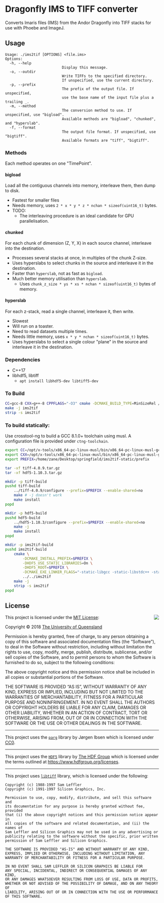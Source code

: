 # Dragonfly IMS to TIFF converter

Converts Imaris files (IMS) from the Andor Dragonfly into TIFF stacks for use with Phoebe and ImageJ.

## Usage
```
Usage: ./ims2tif [OPTIONS] <file.ims>
Options:
  -h, --help
                          Display this message.
  -o, --outdir
                          Write TIFFs to the specified directory.
                          If unspecified, use the current directory.
  -p, --prefix
                          The prefix of the output file. If unspecified,
                          use the base name of the input file plus a trailing _.
  -m, --method
                          The conversion method to use. If unspecified, use "bigload".
                          Available methods are "bigload", "chunked", and "hyperslab".
  -f, --format
                          The output file format. If unspecified, use "bigtiff".
                          Available formats are "tiff", "bigtiff".
```

### Methods

Each method operates on one "TimePoint".

#### bigload

Load all the contiguous channels into memory, interleave them, then dump to disk.

* Fastest for smaller files
* Needs memory, uses `2 * x * y * z * nchan * sizeof(uint16_t)` bytes.
* TODO:
  - The interleaving procedure is an ideal candidate for GPU parallelisation.

#### chunked

For each chunk of dimension (Z, Y, X) in each source channel, interleave into the
destination.

* Processes several stacks at once, in multiples of the chunk Z-size.
* Uses hyperslabs to select chunks in the source and interleave it in the destination.
* Faster than `hyperslab`, not as fast as `bigload`.
* Much better memory utilisation than `hyperslab`.
  - Uses `chunk_z_size * ys * xs * nchan * sizeof(uint16_t)` bytes of memory.

#### hyperslab

For each z-stack, read a single channel, interleave it, then write.

* Slowest
* Will run on a toaster.
* Need to read datasets multiple times.
* Needs little memory, uses `x * y * nchan * sizeof(uint16_t)` bytes.
* Uses hyperslabs to select a single colour "plane" in the source and interleave it in the destination.

### Dependencies

* C++17
* libhdf5, libtiff
  - `apt install libhdf5-dev libtiff5-dev`

### To Build

```bash
CC=gcc-8 CXX=g++-8 CPPFLAGS="-O3" cmake -DCMAKE_BUILD_TYPE=MinSizeRel /path/to/ims2tif
make -j ims2tif
strip -s ims2tif
```

### To build statically:
Use crosstool-ng to build a GCC 8.1.0+ toolchain using musl. A configuration file is provided
under `ctng-toolchain`.

```bash
export CC=/opt/x-tools/x86_64-pc-linux-musl/bin/x86_64-pc-linux-musl-gcc
export CXX=/opt/x-tools/x86_64-pc-linux-musl/bin/x86_64-pc-linux-musl-g++
export PREFIX=/home/zane/Desktop/springfield/ims2tif-static/prefix

tar -xf tiff-4.0.9.tar.gz
tar -xf hdf5-1.10.3.tar.gz

mkdir -p tiff-build
pushd tiff-build
	../tiff-4.0.9/configure --prefix=$PREFIX --enable-shared=no
	make # -j doesn't work
	make install
popd

mkdir -p hdf5-build
pushd hdf5-build
	../hdf5-1.10.3/configure --prefix=$PREFIX --enable-shared=no
	make -j
	make install
popd

mkdir -p ims2tif-build
pushd ims2tif-build
	cmake \
		-DCMAKE_INSTALL_PREFIX=$PREFIX \
		-DHDF5_USE_STATIC_LIBRARIES=On \
		-DHDF5_ROOT=$PREFIX \
		-DCMAKE_EXE_LINKER_FLAGS="-static-libgcc -static-libstdc++ -static" \
		../../ims2tif
	make -j
    strip -s ims2tif
popd
```

## License

<img align="right" src="http://opensource.org/trademarks/opensource/OSI-Approved-License-100x137.png">

This project is licensed under the [MIT License](http://opensource.org/licenses/MIT):

Copyright &copy; 2018 [The University of Queensland](http://uq.edu.au/)

Permission is hereby granted, free of charge, to any person obtaining a copy of this software and associated documentation files (the “Software”), to deal in the Software without restriction, including without limitation the rights to use, copy, modify, merge, publish, distribute, sublicense, and/or sell copies of the Software, and to permit persons to whom the Software is furnished to do so, subject to the following conditions:

The above copyright notice and this permission notice shall be included in all copies or substantial portions of the Software.

THE SOFTWARE IS PROVIDED “AS IS”, WITHOUT WARRANTY OF ANY KIND, EXPRESS OR IMPLIED, INCLUDING BUT NOT LIMITED TO THE WARRANTIES OF MERCHANTABILITY, FITNESS FOR A PARTICULAR PURPOSE AND NONINFRINGEMENT. IN NO EVENT SHALL THE AUTHORS OR COPYRIGHT HOLDERS BE LIABLE FOR ANY CLAIM, DAMAGES OR OTHER LIABILITY, WHETHER IN AN ACTION OF CONTRACT, TORT OR OTHERWISE, ARISING FROM, OUT OF OR IN CONNECTION WITH THE SOFTWARE OR THE USE OR OTHER DEALINGS IN THE SOFTWARE.

* * *

This project uses the [`parg`](https://github.com/jibsen/parg) library by Jørgen Ibsen which is licensed under [CC0](https://creativecommons.org/publicdomain/zero/1.0/).

* * *
This project uses the [`HDF5`](https://www.hdfgroup.org/solutions/hdf5/) library by [The HDF Group](https://www.hdfgroup.org/) which is licensed under the terms outlined at https://www.hdfgroup.org/licenses.

* * *

This project uses [`libtiff`](https://gitlab.com/libtiff/libtiff) library, which is licensed under the following:

    Copyright (c) 1988-1997 Sam Leffler
    Copyright (c) 1991-1997 Silicon Graphics, Inc.

    Permission to use, copy, modify, distribute, and sell this software and 
    its documentation for any purpose is hereby granted without fee, provided
    that (i) the above copyright notices and this permission notice appear in
    all copies of the software and related documentation, and (ii) the names of
    Sam Leffler and Silicon Graphics may not be used in any advertising or
    publicity relating to the software without the specific, prior written
    permission of Sam Leffler and Silicon Graphics.

    THE SOFTWARE IS PROVIDED "AS-IS" AND WITHOUT WARRANTY OF ANY KIND, 
    EXPRESS, IMPLIED OR OTHERWISE, INCLUDING WITHOUT LIMITATION, ANY 
    WARRANTY OF MERCHANTABILITY OR FITNESS FOR A PARTICULAR PURPOSE.  

    IN NO EVENT SHALL SAM LEFFLER OR SILICON GRAPHICS BE LIABLE FOR
    ANY SPECIAL, INCIDENTAL, INDIRECT OR CONSEQUENTIAL DAMAGES OF ANY KIND,
    OR ANY DAMAGES WHATSOEVER RESULTING FROM LOSS OF USE, DATA OR PROFITS,
    WHETHER OR NOT ADVISED OF THE POSSIBILITY OF DAMAGE, AND ON ANY THEORY OF 
    LIABILITY, ARISING OUT OF OR IN CONNECTION WITH THE USE OR PERFORMANCE 
    OF THIS SOFTWARE.

